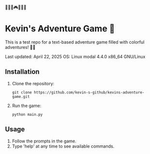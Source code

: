 🌈🌈🌈🎮🌈🌈🌈
# Kevin's Adventure Game 🌈

This is a test repo for a text-based adventure game filled with colorful adventures! 🌈✨

Last updated: April 22, 2025
OS: Linux modal 4.4.0 x86_64 GNU/Linux

## Installation

1. Clone the repository:
   ```
   git clone https://github.com/kevin-s-github/kevins-adventure-game.git
   ```

2. Run the game:
   ```
   python main.py
   ```

## Usage

1. Follow the prompts in the game.
2. Type 'help' at any time to see available commands.
